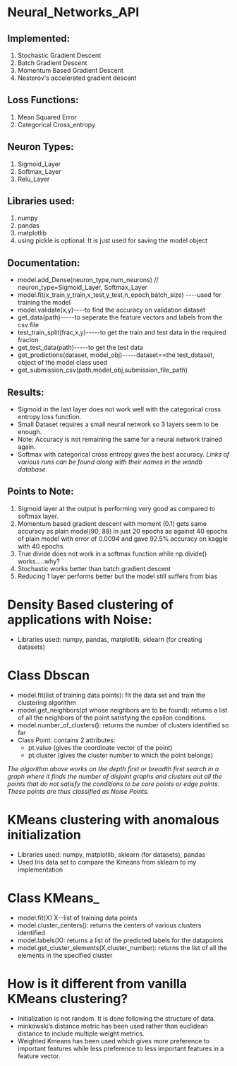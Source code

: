 # Neural_Networks_API

## Implemented:
1. Stochastic Gradient Descent
2. Batch Gradient Descent
3. Momentum Based Gradient Descent
4. Nesterov's accelerated gradient descent
## Loss Functions:
1. Mean Squared Error
2. Categorical Cross_entropy
## Neuron Types:
1. Sigmoid_Layer
2. Softmax_Layer
3. Relu_Layer
## Libraries used:
1. numpy
2. pandas
3. matplotlib
4. using pickle is optional: It is just used for saving the model object
## Documentation:
- model.add_Dense(neuron_type,num_neurons) // neuron_type=Sigmoid_Layer, Softmax_Layer
- model.fit(x_train,y_train,x_test,y_test,n_epoch,batch_size) ----used for training the model
- model.validate(x,y)----to find the accuracy on validation dataset
- get_data(path)-----to seperate the feature vectors and labels from the csv file
- test_train_split(frac,x,y)-----to get the train and test data in the required fracion
- get_test_data(path)-----to get the test data
- get_predictions(dataset, model_obj)-----dataset==the test_dataset, object of the model class used
- get_submission_csv(path,model_obj,submission_file_path)
## Results:
- Sigmoid in the last layer does not work well with the categorical cross entropy loss function.
- Small Dataset requires a small neural network so 3 layers seem to be enough.
- Note: Accuracy is not remaining the same for a neural network trained again.
- Softmax with categorical cross entropy gives the best accuracy.
*Links of various runs can be found along with their names in the wandb database.*
## Points to Note:
1. Sigmoid layer at the output is performing very good as compared to softmax layer.
2. Momentum based gradient descent with moment (0.1) gets same accuracy as plain model(90, 88) in just 20 epochs as against 40 epochs of plain model with error of 0.0094 and gave 92.5% accuracy on kaggle with 40 epochs.
3. True divide does not work in a softmax function while np.divide() works.....why?
4. Stochastic works better than batch gradient descent
5. Reducing 1 layer performs better but the model still suffers from bias


# Density Based clustering of applications with Noise:
- Libraries used: numpy, pandas, matplotlib, sklearn (for creating datasets)
# Class Dbscan
- model.fit(list of training data points): fit the data set and train the clustering algorithm
- model.get_neighbors(pt whose neighbors are to be found): returns a list of all the neighbors of the point satisfying the epsilon conditions.
- model.number_of_clusters(): returns the number of clusters identified so far
- Class Point: contains 2 attributes: 
  - pt.value (gives the coordinate vector of the point)
  - pt.cluster (gives the cluster number to which the point belongs)

*The algorithm above works on the depth first or breadth first search in a
graph where it finds the number of disjoint graphs and clusters out all the
points that do not satisfy the conditions to be core points or edge
points. These points are thus classified as Noise Points.*


# KMeans clustering with anomalous initialization
- Libraries used: numpy, matplotlib, sklearn (for datasets), pandas
- Used Iris data set to compare the Kmeans from sklearn to my implementation
# Class KMeans_
- model.fit(X) X--list of training data points
- model.cluster_centers(): returns the centers of various clusters identified
- model.labels(X): returns a list of the predicted labels for the datapoints
- model.get_cluster_elements(X,cluster_number): returns the list of all the elements in the specified cluster
# How is it different from vanilla KMeans clustering?
- Initialization is not random. It is done following the structure of data.
- minkowski’s distance metric has been used rather than euclidean distance to include multiple weight metrics.
- Weighted Kmeans has been used which gives more preference to important features while less preference to less important features in a feature vector.



